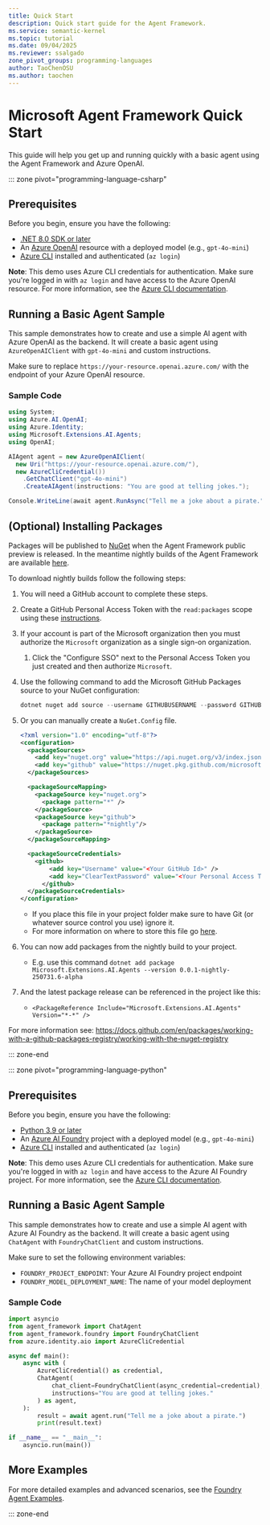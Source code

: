 ```yaml
---
title: Quick Start
description: Quick start guide for the Agent Framework.
ms.service: semantic-kernel
ms.topic: tutorial
ms.date: 09/04/2025
ms.reviewer: ssalgado
zone_pivot_groups: programming-languages
author: TaoChenOSU
ms.author: taochen
---
```


# Microsoft Agent Framework Quick Start

This guide will help you get up and running quickly with a basic agent using the Agent Framework and Azure OpenAI.

::: zone pivot="programming-language-csharp"

## Prerequisites

Before you begin, ensure you have the following:

- [.NET 8.0 SDK or later](https://dotnet.microsoft.com/download)
- An [Azure OpenAI](/azure/ai-services/openai) resource with a deployed model (e.g., `gpt-4o-mini`)
- [Azure CLI](/cli/azure/install-azure-cli) installed and authenticated (`az login`)

**Note**: This demo uses Azure CLI credentials for authentication. Make sure you're logged in with `az login` and have access to the Azure OpenAI resource. For more information, see the [Azure CLI documentation](/cli/azure/authenticate-azure-cli-interactively).

## Running a Basic Agent Sample

This sample demonstrates how to create and use a simple AI agent with Azure OpenAI as the backend. It will create a basic agent using `AzureOpenAIClient` with `gpt-4o-mini` and custom instructions.

Make sure to replace `https://your-resource.openai.azure.com/` with the endpoint of your Azure OpenAI resource.

### Sample Code

```csharp
using System;
using Azure.AI.OpenAI;
using Azure.Identity;
using Microsoft.Extensions.AI.Agents;
using OpenAI;

AIAgent agent = new AzureOpenAIClient(
  new Uri("https://your-resource.openai.azure.com/"),
  new AzureCliCredential())
    .GetChatClient("gpt-4o-mini")
    .CreateAIAgent(instructions: "You are good at telling jokes.");

Console.WriteLine(await agent.RunAsync("Tell me a joke about a pirate."));
```

## (Optional) Installing Packages

Packages will be published to [NuGet](https://www.nuget.org/) when the Agent Framework public preview is released. 
In the meantime nightly builds of the Agent Framework are available [here](https://github.com/orgs/microsoft/packages?repo_name=agent-framework).

To download nightly builds follow the following steps:

1. You will need a GitHub account to complete these steps.
1. Create a GitHub Personal Access Token with the `read:packages` scope using these [instructions](https://docs.github.com/en/authentication/keeping-your-account-and-data-secure/managing-your-personal-access-tokens#creating-a-personal-access-token-classic).
1. If your account is part of the Microsoft organization then you must authorize the `Microsoft` organization as a single sign-on organization.
    1. Click the "Configure SSO" next to the Personal Access Token you just created and then authorize `Microsoft`.
1. Use the following command to add the Microsoft GitHub Packages source to your NuGet configuration:

    ```powershell
    dotnet nuget add source --username GITHUBUSERNAME --password GITHUBPERSONALACCESSTOKEN --store-password-in-clear-text --name GitHubMicrosoft "https://nuget.pkg.github.com/microsoft/index.json"
    ```

1. Or you can manually create a `NuGet.Config` file.

    ```xml
    <?xml version="1.0" encoding="utf-8"?>
    <configuration>
      <packageSources>
        <add key="nuget.org" value="https://api.nuget.org/v3/index.json" protocolVersion="3" />
        <add key="github" value="https://nuget.pkg.github.com/microsoft/index.json" />
      </packageSources>
    
      <packageSourceMapping>
        <packageSource key="nuget.org">
          <package pattern="*" />
        </packageSource>
        <packageSource key="github">
          <package pattern="*nightly"/>
        </packageSource>
      </packageSourceMapping>
    
      <packageSourceCredentials>
        <github>
            <add key="Username" value="<Your GitHub Id>" />
            <add key="ClearTextPassword" value="<Your Personal Access Token>" />
          </github>
      </packageSourceCredentials>
    </configuration>
    ```

    * If you place this file in your project folder make sure to have Git (or whatever source control you use) ignore it.
    * For more information on where to store this file go [here](/nuget/reference/nuget-config-file).
1. You can now add packages from the nightly build to your project.
    * E.g. use this command `dotnet add package Microsoft.Extensions.AI.Agents --version 0.0.1-nightly-250731.6-alpha`
1. And the latest package release can be referenced in the project like this:
    * `<PackageReference Include="Microsoft.Extensions.AI.Agents" Version="*-*" />`

For more information see: <https://docs.github.com/en/packages/working-with-a-github-packages-registry/working-with-the-nuget-registry>

::: zone-end

::: zone pivot="programming-language-python"

## Prerequisites

Before you begin, ensure you have the following:

- [Python 3.9 or later](https://www.python.org/downloads/)
- An [Azure AI Foundry](/azure/ai-foundry/) project with a deployed model (e.g., `gpt-4o-mini`)
- [Azure CLI](/cli/azure/install-azure-cli) installed and authenticated (`az login`)

**Note**: This demo uses Azure CLI credentials for authentication. Make sure you're logged in with `az login` and have access to the Azure AI Foundry project. For more information, see the [Azure CLI documentation](/cli/azure/authenticate-azure-cli-interactively).

## Running a Basic Agent Sample

This sample demonstrates how to create and use a simple AI agent with Azure AI Foundry as the backend. It will create a basic agent using `ChatAgent` with `FoundryChatClient` and custom instructions.

Make sure to set the following environment variables:
- `FOUNDRY_PROJECT_ENDPOINT`: Your Azure AI Foundry project endpoint
- `FOUNDRY_MODEL_DEPLOYMENT_NAME`: The name of your model deployment


### Sample Code

```python
import asyncio
from agent_framework import ChatAgent
from agent_framework.foundry import FoundryChatClient
from azure.identity.aio import AzureCliCredential

async def main():
    async with (
        AzureCliCredential() as credential,
        ChatAgent(
            chat_client=FoundryChatClient(async_credential=credential),
            instructions="You are good at telling jokes."
        ) as agent,
    ):
        result = await agent.run("Tell me a joke about a pirate.")
        print(result.text)

if __name__ == "__main__":
    asyncio.run(main())
```

## More Examples

For more detailed examples and advanced scenarios, see the [Foundry Agent Examples](https://github.com/microsoft/agent-framework/blob/main/python/samples/getting_started/agents/foundry/README.md).


::: zone-end
